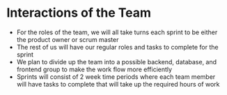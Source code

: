# Interactions of the Team
- For the roles of the team, we will all take turns each sprint to be either the product owner or scrum master
- The rest of us will have our regular roles and tasks to complete for the sprint 
- We plan to divide up the team into a possible backend, database, and frontend group to make the work flow more efficiently
- Sprints will consist of 2 week time periods where each team member will have tasks to complete that will take up the required hours of work 